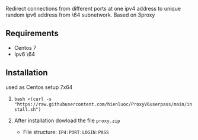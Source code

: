 Redirect connections from different ports at one ipv4 address to unique random ipv6 address from \64 subnetwork. Based on 3proxy

## Requirements
- Centos 7
- Ipv6 \64

## Installation
used as Centos setup 7x64

1. `bash <(curl -s "https://raw.githubusercontent.com/hienluoc/ProxyV6userpass/main/install.sh")`

1. After installation dowload the file `proxy.zip`
   * File structure: `IP4:PORT:LOGIN:PASS`
  